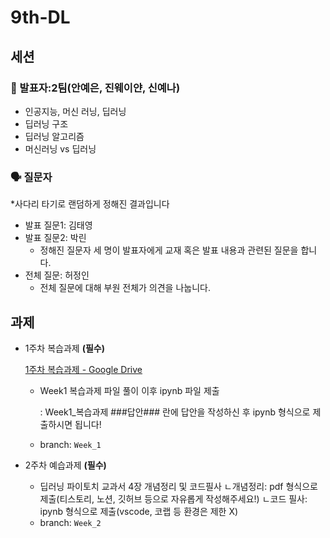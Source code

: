 # 9th-DL

## 세션

### 📢 발표자:2팀(안예은, 진웨이얀, 신예나)
- 인공지능, 머신 러닝, 딥러닝
- 딥러닝 구조
- 딥러닝 알고리즘
- 머신러닝 vs 딥러닝

### 🗣️ 질문자
*사다리 타기로 랜덤하게 정해진 결과입니다

- 발표 질문1: 김태영
- 발표 질문2: 박린
    - 정해진 질문자 세 명이 발표자에게 교재 혹은 발표 내용과 관련된 질문을 합니다.
- 전체 질문: 허정인
    - 전체 질문에 대해 부원 전체가 의견을 나눕니다.


## 과제 

- 1주차 복습과제 **(필수)**
    
    [1주차 복습과제 - Google Drive](https://drive.google.com/drive/folders/1siS5vCOA8o_s4XHRQquLvbGJc8ASmB0P)
    
    - Week1 복습과제 파일 풀이 이후 ipynb 파일 제출
        
        : Week1_복습과제 ###답안### 란에 답안을 작성하신 후 ipynb 형식으로 제출하시면 됩니다!
        
    - branch: `Week_1`
- 2주차 예습과제 **(필수)**
    - 딥러닝 파이토치 교과서 4장 개념정리 및 코드필사
    ㄴ개념정리: pdf 형식으로 제출(티스토리, 노션, 깃허브 등으로 자유롭게 작성해주세요!)
    ㄴ코드 필사: ipynb 형식으로 제출(vscode, 코랩 등 환경은 제한 X)
    - branch: `Week_2`

